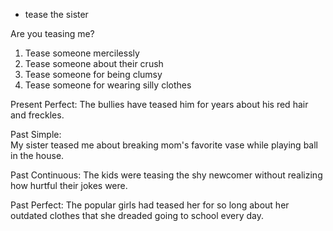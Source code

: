 
- tease the sister

Are you teasing me?


1. Tease someone mercilessly
2. Tease someone about their crush
3. Tease someone for being clumsy
4. Tease someone for wearing silly clothes


Present Perfect:
The bullies have teased him for years about his red hair and freckles.

Past Simple:  
My sister teased me about breaking mom's favorite vase while playing ball in the house.

Past Continuous:
The kids were teasing the shy newcomer without realizing how hurtful their jokes were.

Past Perfect: 
The popular girls had teased her for so long about her outdated clothes that she dreaded going to school every day.
